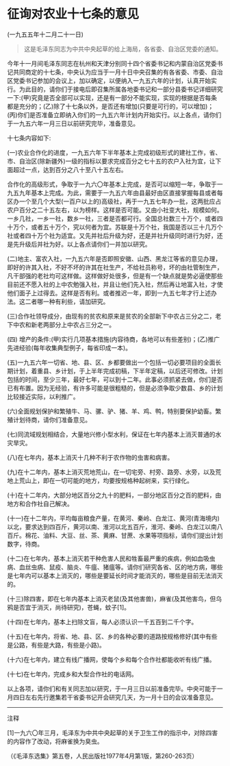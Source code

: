 # 征询对农业十七条的意见

(一九五五年十二月二十一日)

> 这是毛泽东同志为中共中央起草的给上海局，各省委、自治区党委的通知。

今年十一月间毛泽东同志在杭州和天津分别同十四个省委书记和内蒙自治区党委书记共同商定的十七条，中央认为应当于一月十日中央召集的有各省委、市委、自治区党委书记参加的会议上，加以确定，以便纳入一九五六年的计划，认真开始实行。为此目的，请你们于接电后即召集所属各地委书记和一部分县委书记详细研究一下:(甲)究竟是否全部可以实现，还是有一部分不能实现，实现的根据是否每条都是充分的；(乙)除了十七条以外，是否还有增加(只要是可行的，可以增加)；(丙)你们是否准备立即纳入你们的一九五六年计划内开始实行。以上各点，请你们于一九五六年一月三日以前研究完毕，准备意见。

十七条内容如下:

(一)农业合作化的进度，一九五六年下半年基本上完成初级形式的建社工作，省、市、自治区(除新疆外)一级的指标以要求完成百分之七十五的农户入社为宜，让下面超过一点，达到百分之八十至八十五左右。

合作化的高级形式，争取于一九六〇年基本上完成，是否可以缩短一年，争取于一九五九年基本上完成。为此，需要于一九五六年由县最好由区直接掌握每县或者每区办一个至几个大型(一百户以上的)高级社，再于一九五七年办一批，这两批应占农户百分之二十五左右，以为榜样。这样是否可能。又由小社变大社，规模如何。一乡几社，一乡一社，数乡一社，三者是否都可行。全国总社数三十万个，或者四十万个，或者五十万个，究以何者为宜。苏联是十万个社，我国是否以三十几万个社或者四十万个社为适宜。又先并社后升级为好，还是并社升级同时进行为好，还是先升级后并社为好。以上各点请你们一并加以研究。

(二)地主、富农入社，一九五六年是否即照安徽、山西、黑龙江等省的意见办理，即好的许其入社，不好不坏的许其在社生产，不给社员称号，坏的由社管制生产，凡干部强的老社均可这样做。这样做好处很多，但是有一个缺点就是势必逼使那些目前还不愿入社的上中农勉强入社，并且让他们先入社，然后再让地富入社，才使他们面子上过得去。这样是否有利。或者推迟一年，即到一九五七年才行上述办法。这二者哪一种有利些，请加研究。

(三)合作社领导成分，由现有的贫农和原来是贫农的全部新下中农占三分之二，老下中农和新老两部分上中农占三分之一。

(四) 增产的条件:(甲)实行几项基本措施(内容待商，各地可以有些差别)；(乙)推广先进经验(每年收集典型例子，每省印成一本)。

(五)一九五六年一切省、地、县、区、乡都要做出一个包括一切必要项目的全面长期计划，着重县、乡计划，于上半年完成初稿，下半年定稿，以后还可修改。计划包括的时间，至少三年，最好七年，可以到十二年。此事必须抓紧去做，你们是否已有布置。因为无经验，有许多可能是很粗糙的，但是必须争取少数县、乡的计划比较接近实际，以利推广。

(六)全面规划保护和繁殖牛、马、骡、驴、猪、羊、鸡、鸭，特别要保护幼畜。繁殖计划待商，请你们准备意见。

(七)同流域规划相结合，大量地兴修小型水利，保证在七年内基本上消灭普通的水灾旱灾。

(八)在七年内，基本上消灭十几种不利于农作物的虫害和病害。

(九)在十二年内，基本上消灭荒地荒山，在一切宅旁、村旁、路旁、水旁，以及荒地上荒山上，即在一切可能的地方，均要按规格种起树来，实行绿化。

(十)在十二年内，大部分地区百分之九十的肥料，一部分地区百分之百的肥料，由地方和合作社自己解决。

(十一)在十二年内，平均每亩粮食产量，在黄河、秦岭、白龙江、黄河(青海境内)以北，要求达到四百斤，黄河以南、淮河以北五百斤，淮河、秦岭、白龙江以南八百斤。棉花、油料、大豆、丝、茶、黄麻、甘蔗、水果等项指标，请你们提出计划数字，待商。

(十二)在七年内，基本上消灭若干种危害人民和牲畜最严重的疾病，例如血吸虫病、血丝虫病、鼠疫、脑炎、牛瘟、猪瘟等。请你们研究各省、区的地方病，哪些是七年内可以基本上消灭的，哪些是要延长时间才能消灭的，哪些是目前无法消灭的。

(十三)除四害，即在七年内基本上消灭老鼠(及其他害兽)，麻雀(及其他害鸟，但乌鸦是否宜于消灭，尚待研究)，苍蝇，蚊子\[1]。

(十四)在七年内，基本上扫除文盲，每人必须认识一千五百到二千个字。

(十五)在七年内，将省、地、县、区、乡的各种必要的道路按规格修好(其中有些是公路，有些是大路，有些是小路)。

(十六)在七年内，建立有线广播网，使每个乡和每个合作社都能收听有线广播。

(十七)在七年内，完成乡和大型合作社的电话网。

以上各项，请你们和有关同志加以研究，于一月三日以前准备完毕。中央可能于一月四日左右先行邀集若干省委书记开会研究几天，为一月十日的会议准备意见。

***

注释

\[1]一九六〇年三月，毛泽东为中共中央起草的关于卫生工作的指示中，对除四害的内容作了改动，将麻雀换为臭虫。

（《毛泽东选集》第五卷，人民出版社1977年4月第1版，第260-263页）
